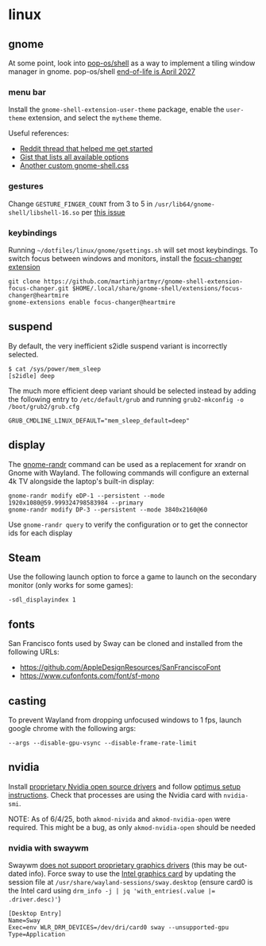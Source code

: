 # linux

## gnome

At some point, look into [pop-os/shell](https://github.com/pop-os/shell) as a way to implement a tiling window manager in gnome. pop-os/shell [end-of-life is April 2027](https://github.com/pop-os/shell/discussions/1728)


### menu bar

Install the `gnome-shell-extension-user-theme` package, enable the `user-theme` extension, and select the `mytheme` theme.

Useful references:
- [Reddit thread that helped me get started](https://www.reddit.com/r/gnome/comments/1201ghg/top_bar_customization/)
- [Gist that lists all available options](https://gist.github.com/lidgnulinux/afa745d81004a051aee4ca93f12ecb6c)
- [Another custom gnome-shell.css](https://github.com/cmanallen/gnome-shell/blob/master/themes/refined-shell/gnome-shell.css)


### gestures

Change `GESTURE_FINGER_COUNT` from 3 to 5 in `/usr/lib64/gnome-shell/libshell-16.so` per [this issue](https://www.reddit.com/r/gnome/comments/qrhu0e/guide_to_customize_gnome_40_touchpad_gestures_on)

### keybindings

Running `~/dotfiles/linux/gnome/gsettings.sh` will set most keybindings. To switch focus between windows and monitors, install the [focus-changer extension](https://github.com/martinhjartmyr/gnome-shell-extension-focus-changer)

```
git clone https://github.com/martinhjartmyr/gnome-shell-extension-focus-changer.git $HOME/.local/share/gnome-shell/extensions/focus-changer@heartmire
gnome-extensions enable focus-changer@heartmire
```


## suspend

By default, the very inefficient s2idle suspend variant is incorrectly selected.

```
$ cat /sys/power/mem_sleep
[s2idle] deep
```

The much more efficient deep variant should be selected instead by adding the following entry to `/etc/default/grub` and running `grub2-mkconfig -o /boot/grub2/grub.cfg`

```
GRUB_CMDLINE_LINUX_DEFAULT="mem_sleep_default=deep"
```


## display

The [gnome-randr](https://github.com/maxwellainatchi/gnome-randr-rust) command can be used as a replacement for xrandr on Gnome with Wayland. The following commands will configure an external 4k TV alongside the laptop's built-in display:

```
gnome-randr modify eDP-1 --persistent --mode 1920x1080@59.999324798583984 --primary
gnome-randr modify DP-3 --persistent --mode 3840x2160@60
```

Use `gnome-randr query` to verify the configuration or to get the connector ids for each display


## Steam

Use the following launch option to force a game to launch on the secondary monitor (only works for some games):

```
-sdl_displayindex 1
```


## fonts

San Francisco fonts used by Sway can be cloned and installed from the following URLs:
- https://github.com/AppleDesignResources/SanFranciscoFont
- https://www.cufonfonts.com/font/sf-mono


## casting

To prevent Wayland from dropping unfocused windows to 1 fps, launch google chrome with the following args:

```
--args --disable-gpu-vsync --disable-frame-rate-limit
```


## nvidia

Install [proprietary Nvidia open source drivers](https://rpmfusion.org/Howto/NVIDIA) and follow [optimus setup instructions](https://rpmfusion.org/Howto/Optimus). Check that processes are using the Nvidia card with `nvidia-smi`.

NOTE: As of 6/4/25, both `akmod-nivida` and `akmod-nvidia-open` were required. This might be a bug, as only `akmod-nvidia-open` should be needed


### nvidia with swaywm

Swaywm [does not support proprietary graphics drivers](https://github.com/swaywm/sway/wiki#nvidia-users) (this may be out-dated info). Force sway to use the [Intel graphics card](https://github.com/swaywm/sway/wiki#i-have-a-multi-gpu-setup-like-intelnvidia-or-intelamd-and-sway-does-not-start) by updating the session file at `/usr/share/wayland-sessions/sway.desktop` (ensure card0 is the Intel card using `drm_info -j | jq 'with_entries(.value |= .driver.desc)'`)

```
[Desktop Entry]
Name=Sway
Exec=env WLR_DRM_DEVICES=/dev/dri/card0 sway --unsupported-gpu
Type=Application
```
